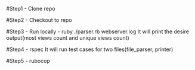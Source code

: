 #Step1 - 
  Clone repo

 
#Step2 - 
  Checkout to repo

#Step3 - 
  Run locally 
    - ruby ./parser.rb webserver.log
  It will print the desire output(most views count and unique views count)

#Step4 - 
  rspec
  It will run test cases for two files(file_parser, printer)

#Step5 - 
  rubocop